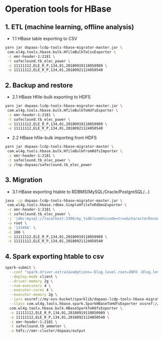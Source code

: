 # Operation tools for HBase

## 1. ETL (machine learning, offline analysis)

- 1.1 HBase table exporting to CSV

```bash
yarn jar dopaas-lcdp-tools-hbase-migrator-master.jar \
 com.wl4g.tools.hbase.bulk.HfileBulkToCsvExporter \
 -z emr-header-1:2181 \
 -t safeclound.tb_elec_power \
 -s 11111112,ELE_R_P,134,01,20180919110850989 \
 -e 11111112,ELE_R_P,134,01,20180921124050540
```

## 2. Backup and restore

- 2.1 HBase Hfile-bulk exporting to HDFS

```bash
yarn jar dopaas-lcdp-tools-hbase-migrator-master.jar \
 com.wl4g.tools.hbase.bulk.HfileBulkToHdfsExporter \
 -z emr-header-1:2181 \
 -t safeclound.tb_elec_power \
 -s 11111112,ELE_R_P,134,01,20180919110850989 \
 -e 11111112,ELE_R_P,134,01,20180921124050540
```

- 2.2 HBase hfile-bulk importing from HDFS

```bash
yarn jar dopaas-lcdp-tools-hbase-migrator-master \
 com.wl4g.tools.hbase.bulk.HfileBulkFromHdfsImporter \
 -z emr-header-1:2181 \
 -t safeclound.tb_elec_power \
 -p /tmp-dopaas/safeclound.tb_elec_power
```

## 3. Migration

- 3.1 HBase exporting htable to RDBMS(MySQL/Oracle/PostgreSQL/...)

```bash
java -cp dopaas-lcdp-tools-hbase-migrator-master.jar \
 com.wl4g.tools.hbase.rdbms.SimpleHfileToRdbmsExporter \
 -z emr-header-1:2181 \
 -t safeclound.tb_elec_power \
 -j 'jdbc:mysql://localhost:3306/my_tsdb?useUnicode=true&characterEncoding=utf-8&useSSL=false' \
 -u root \
 -p '123456' \
 -c 100 \
 -s 11111112,ELE_R_P,134,01,20180919110850989 \
 -e 11111112,ELE_R_P,134,01,20180921124050540
```

## 4. Spark exporting htable to csv

```bash
spark-submit \
  --conf "spark.driver.extraJavaOptions=-Dlog.level.root=INFO -Dlog.levels=org.apache.spark=INFO" \
  --deploy-mode client \
  --driver-memory 2g \
  --num-executors 4 \
  --executor-cores 4 \
  --executor-memory 2g \
  --jars ossref://my-oss-bucket/sparklib/dopaas-lcdp-tools-hbase-migrator-master-with-dependencies.jar \
  --class com.wl4g.tools.hbase.spark.SparkHBaseToHdfsExporter ossref://my-oss-bucket/sparklib/dopaas-lcdp-tools-hbase-migrator-master.jar \
  com.wl4g.tools.hbase.bulk.HBaseSparkToHdfsExporter \
  -s 11111112,ELE_R_P,134,01,20180919110850989 \
  -e 11111112,ELE_R_P,134,01,20180921124050540 \
  -z emr-header-1:2181 \
  -t safeclound.tb_ammeter \
  -o hdfs://emr-cluster/dopaas/output
```
